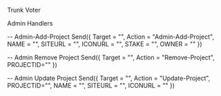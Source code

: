 Trunk Voter

Admin Handlers

-- Admin-Add-Project
Send({ Target = "", Action = "Admin-Add-Project", NAME = "", SITEURL = "", ICONURL = "", STAKE = "", OWNER = "" })

-- Admin Remove Project
Send({ Target = "", Action = "Remove-Project", PROJECTID="" })

-- Admin Update Project
Send({ Target = "", Action = "Update-Project", PROJECTID="", NAME = "", SITEURL = "", ICONURL = "" })
